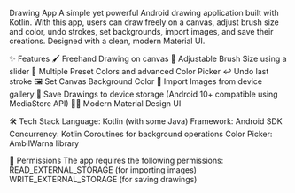 Drawing App
A simple yet powerful Android drawing application built with Kotlin. With this app, users can draw freely on a canvas, adjust brush size and color, undo strokes, set backgrounds, import images, and save their creations. Designed with a clean, modern Material UI.

✨ Features
🖌️ Freehand Drawing on canvas
📏 Adjustable Brush Size using a slider
🎨 Multiple Preset Colors and advanced Color Picker
↩️ Undo last stroke
🖼️ Set Canvas Background Color
📂 Import Images from device gallery
💾 Save Drawings to device storage (Android 10+ compatible using MediaStore API)
🧑‍🎨 Modern Material Design UI

🛠️ Tech Stack
Language: Kotlin (with some Java)
Framework: Android SDK
Concurrency: Kotlin Coroutines for background operations
Color Picker: AmbilWarna library

🔐 Permissions
The app requires the following permissions:
READ_EXTERNAL_STORAGE (for importing images)
WRITE_EXTERNAL_STORAGE (for saving drawings)
